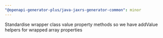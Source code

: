 ```yaml
---
"@openapi-generator-plus/java-jaxrs-generator-common": minor
---
```


Standardise wrapper class value property methods so we have addValue helpers for wrapped array properties
